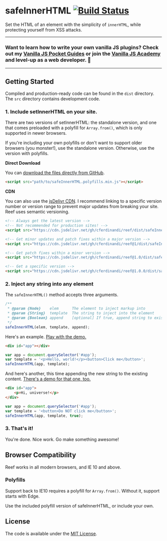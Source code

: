 # safeInnerHTML [![Build Status](https://travis-ci.org/cferdinandi/safeInnerHTML.svg)](https://travis-ci.org/cferdinandi/safeInnerHTML)
Set the HTML of an element with the simplicity of `innerHTML`, while protecting yourself from XSS attacks.

<hr>

### Want to learn how to write your own vanilla JS plugins? Check out my [Vanilla JS Pocket Guides](https://vanillajsguides.com/) or join the [Vanilla JS Academy](https://vanillajsacademy.com) and level-up as a web developer. 🚀

<hr>

## Getting Started

Compiled and production-ready code can be found in the `dist` directory. The `src` directory contains development code.

### 1. Include setInnerHTML on your site.

There are two versions of setInnerHTML: the standalone version, and one that comes preloaded with a polyfill for `Array.from()`, which is only supported in newer browsers.

If you're including your own polyfills or don't want to support older browsers (you monster!), use the standalone version. Otherwise, use the version with polyfills.

**Direct Download**

You can [download the files directly from GitHub](https://github.com/cferdinandi/setInnerHTML/archive/master.zip).

```html
<script src="path/to/safeInnerHTML.polyfills.min.js"></script>
```

**CDN**

You can also use the [jsDelivr CDN](https://www.jsdelivr.com/package/gh/cferdinandi/safeInnerHTML?path=dist). I recommend linking to a specific version number or version range to prevent major updates from breaking your site. Reef uses semantic versioning.

```html
<!-- Always get the latest version -->
<!-- Not recommended for production sites! -->
<script src="https://cdn.jsdelivr.net/gh/cferdinandi/reef/dist/safeInnerHTML.polyfills.min.js"></script>

<!-- Get minor updates and patch fixes within a major version -->
<script src="https://cdn.jsdelivr.net/gh/cferdinandi/reef@1/dist/safeInnerHTML.polyfills.min.js"></script>

<!-- Get patch fixes within a minor version -->
<script src="https://cdn.jsdelivr.net/gh/cferdinandi/reef@1.0/dist/safeInnerHTML.polyfills.min.js"></script>

<!-- Get a specific version -->
<script src="https://cdn.jsdelivr.net/gh/cferdinandi/reef@1.0.0/dist/safeInnerHTML.polyfills.min.js"></script>
```

### 2. Inject any string into any element

The `safeInnerHTML()` method accepts three arguments.

```js
/**
 * @param {Node}    elem      The element to inject markup into
 * @param {String}  template  The string to inject into the element
 * @param {Boolean} append    [optional] If true, append string to existing content instead of replacing it
 */
safeInnerHTML(elem, template, append);
```

Here's an example. [Play with the demo.](https://codepen.io/cferdinandi/pen/PdPwga)

```html
<div id="app"></div>
```

```js
var app = document.querySelector('#app');
var template = '<p>Hello, world!</p><button>Click me</button>';
safeInnerHTML(app, template);
```

And here's another, this time appending the new string to the existing content. [There's a demo for that one, too.](https://codepen.io/cferdinandi/pen/RYWPbM)

```html
<div id="app">
    <p>Hi, universe!</p>
</div>
```

```js
var app = document.querySelector('#app');
var template = '<button>Do NOT click me</button>';
safeInnerHTML(app, template, true);
```

### 3. That's it!

You're done. Nice work. Go make something awesome!



## Browser Compatibility

Reef works in all modern browsers, and IE 10 and above.

### Polyfills

Support back to IE10 requires a polyfill for `Array.from()`. Without it, support starts with Edge.

Use the included polyfill version of safeInnerHTML, or include your own.



## License

The code is available under the [MIT License](LICENSE.md).